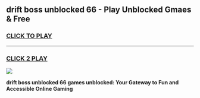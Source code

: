 
## drift boss unblocked 66 - Play Unblocked Gmaes & Free
<h3>
<a href="https://news.freeplayer.one?title=drift_boss_unblocked_66&ref=16F">CLICK TO PLAY</a></h3>
<hr>

<h3>
<a href="https://news.freeplayer.one?title=drift_boss_unblocked_66&ref=16F">CLICK 2 PLAY</a>
  
</h3>

<a href="https://news.freeplayer.one?title=drift_boss_unblocked_66&ref=16F/"><img src="https://clearcache.store/games.png"></a>


**drift boss unblocked 66 games unblocked: Your Gateway to Fun and Accessible Online Gaming**
